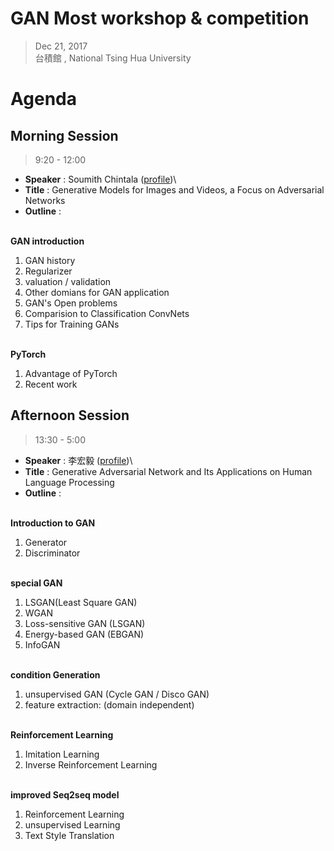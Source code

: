 # GAN Most workshop & competition
> Dec 21, 2017 \
> 台積館 , National Tsing Hua University

# Agenda

## Morning Session
> 9:20 - 12:00
- **Speaker** : Soumith Chintala ([profile](http://speech.ee.ntu.edu.tw/~tlkagk/))\
- **Title** : Generative Models for Images and Videos, a Focus on Adversarial Networks
- **Outline** :

\
**GAN introduction**
1. GAN history
2. Regularizer
3. valuation / validation
4. Other domians for GAN application
5. GAN's Open problems
6. Comparision to Classification ConvNets
7. Tips for Training GANs 

\
**PyTorch**
1. Advantage of PyTorch
2. Recent work

## Afternoon Session
> 13:30 - 5:00
- **Speaker** : 李宏毅 ([profile](https://www.linkedin.com/in/soumith/))\
- **Title** : Generative Adversarial Network and Its Applications on Human Language Processing
- **Outline** :

\
**Introduction to GAN**
1. Generator
2. Discriminator

\
**special GAN**
1. LSGAN(Least Square GAN)
2. WGAN
3. Loss-sensitive GAN (LSGAN)
4. Energy-based GAN (EBGAN)
5. InfoGAN 

\
**condition Generation**
1. unsupervised GAN (Cycle GAN / Disco GAN)
2. feature extraction: (domain independent)

\
**Reinforcement Learning**
1. Imitation Learning
2. Inverse Reinforcement Learning

\
**improved Seq2seq model**
1. Reinforcement Learning
2. unsupervised Learning
3. Text Style Translation

